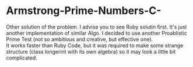 # Armstrong-Prime-Numbers-C-
Other solution of the problem.
I advise you to see Ruby solutin first. It's just another implementation of similar Algo. I decided to use another Proablistic Prime Test (not so ambitious and creative, but effective one).  
It works faster than Ruby Code, but it was required to make some strange structure (class longerint with its own algebra) so it may look a little bit complicated. 
